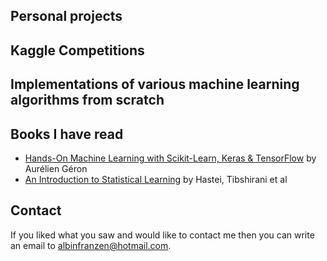 ## Personal projects

## Kaggle Competitions

## Implementations of various machine learning algorithms from scratch

## Books I have read

- [Hands-On Machine Learning with Scikit-Learn, Keras & TensorFlow](https://www.oreilly.com/library/view/hands-on-machine-learning/9781492032632/) by Aurélien Géron
- [An Introduction to Statistical Learning](https://www.springer.com/gp/book/9781461471370) by Hastei, Tibshirani et al

## Contact

If you liked what you saw and would like to contact me then you can write an email to albinfranzen@hotmail.com. 

